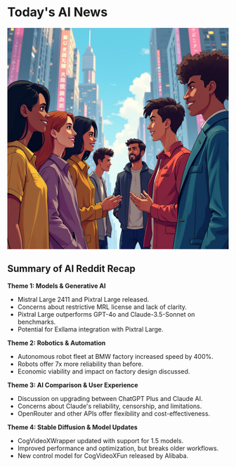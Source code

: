 
# Today's AI News

![Todays Image](pictures/20241120_124640.png)

## Summary of AI Reddit Recap

**Theme 1: Models & Generative AI**

* Mistral Large 2411 and Pixtral Large released.
* Concerns about restrictive MRL license and lack of clarity.
* Pixtral Large outperforms GPT-4o and Claude-3.5-Sonnet on benchmarks.
* Potential for Exllama integration with Pixtral Large.


**Theme 2: Robotics & Automation**

* Autonomous robot fleet at BMW factory increased speed by 400%.
* Robots offer 7x more reliability than before.
* Economic viability and impact on factory design discussed.


**Theme 3: AI Comparison & User Experience**

* Discussion on upgrading between ChatGPT Plus and Claude AI.
* Concerns about Claude's reliability, censorship, and limitations.
* OpenRouter and other APIs offer flexibility and cost-effectiveness.


**Theme 4: Stable Diffusion & Model Updates**

* CogVideoXWrapper updated with support for 1.5 models.
* Improved performance and optimization, but breaks older workflows.
* New control model for CogVideoXFun released by Alibaba.
